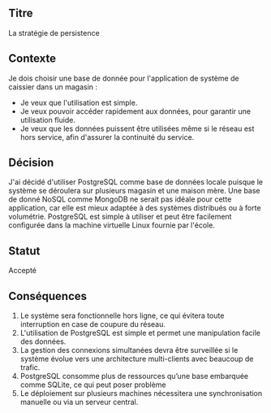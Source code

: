 ## Titre
La stratégie de persistence

## Contexte
Je dois choisir une base de donnée pour l'application de système de caissier dans un magasin :
- Je veux que l'utilisation est simple.
- Je veux pouvoir accéder rapidement aux données, pour garantir une utilisation fluide.
- Je veux que les données puissent être utilisées même si le réseau est hors service, afin d'assurer la continuité du service.

## Décision
J'ai décidé d'utiliser PostgreSQL comme base de données locale puisque le système se déroulera sur plusieurs magasin et une maison mère. Une base de donné NoSQL comme MongoDB ne serait pas idéale pour cette application, car elle est mieux adaptée à des systèmes distribués ou à forte volumétrie. PostgreSQL est simple à utiliser et peut être facilement configurée dans la machine virtuelle Linux fournie par l'école.

## Statut
Accepté

## Conséquences
1. Le système sera fonctionnelle hors ligne, ce qui évitera toute interruption en case de coupure du réseau.
2. L'utilisation de PostgreSQL est simple et permet une manipulation facile des données.
3. La gestion des connexions simultanées devra être surveillée si le système évolue vers une architecture multi-clients avec beaucoup de trafic.
4. PostgreSQL consomme plus de ressources qu’une base embarquée comme SQLite, ce qui peut poser problème
5. Le déploiement sur plusieurs machines nécessitera une synchronisation manuelle ou via un serveur central.

